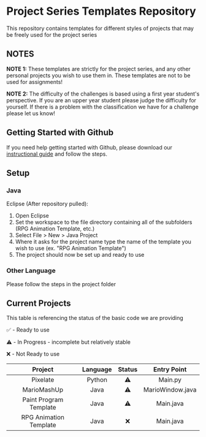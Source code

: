 # Project Series Templates Repository
This repository contains templates for different styles of projects that may be freely used for the project series

## NOTES
**NOTE 1:** These templates are strictly for the project series, and any other personal projects you wish to use them in. These templates are not to be used for assignments!

**NOTE 2:** The difficulty of the challenges is based using a first year student's perspective. If you are an upper year student please judge the difficulty for yourself. If there is a problem with the classification we have for a challenge please let us know!

## Getting Started with Github
If you need help getting started with Github, please download our [instructional guide](https://drive.google.com/file/d/0B4JunSkTKIlKZGhuN1lqYUVhYmc/view) and follow the steps.

## Setup
### Java
Eclipse (After repository pulled):
  1. Open Eclipse
  2. Set the workspace to the file directory containing all of the subfolders (RPG Animation Template, etc.)
  3. Select File > New > Java Project
  4. Where it asks for the project name type the name of the template you wish to use (ex. "RPG Animation Template")
  5. The project should now be set up and ready to use

### Other Language
  Please follow the steps in the project folder


## Current Projects
This table is referencing the status of the basic code we are providing

:white_check_mark: - Ready to use

:warning: - In Progress - incomplete but relatively stable

:x: - Not Ready to use


| Project | Language | Status | Entry Point|
| :---: | :---: | :---: | :---: |
| Pixelate | Python | :warning: | Main.py |
| MarioMashUp | Java | :warning: | MarioWindow.java |
| Paint Program Template | Java | :warning: | Main.java |
| RPG Animation Template | Java | :x: | Main.java |


